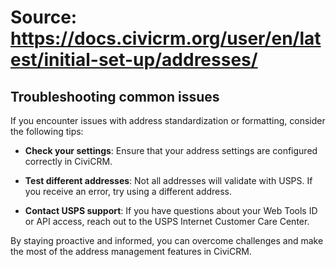 # Source: https://docs.civicrm.org/user/en/latest/initial-set-up/addresses/

## Troubleshooting common issues

If you encounter issues with address standardization or formatting, consider the following tips:

- **Check your settings**: Ensure that your address settings are configured correctly in CiviCRM.
  
- **Test different addresses**: Not all addresses will validate with USPS. If you receive an error, try using a different address.

- **Contact USPS support**: If you have questions about your Web Tools ID or API access, reach out to the USPS Internet Customer Care Center.

By staying proactive and informed, you can overcome challenges and make the most of the address management features in CiviCRM.